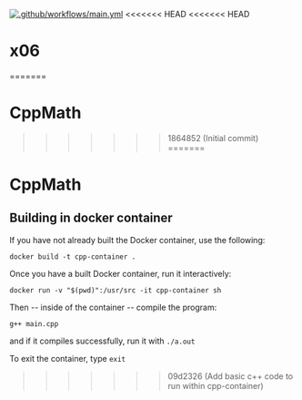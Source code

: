 [![.github/workflows/main.yml](https://github.com/LuisM2212/x06/actions/workflows/main.yml/badge.svg)](https://github.com/LuisM2212/x06/actions/workflows/main.yml)
<<<<<<< HEAD
<<<<<<< HEAD
# x06
=======
# CppMath
>>>>>>> 1864852 (Initial commit)
=======
# CppMath


## Building in docker container

If you have not already built the Docker container, use the following:

```
docker build -t cpp-container .
```

Once you have a built Docker container, run it interactively:

```
docker run -v "$(pwd)":/usr/src -it cpp-container sh
```

Then -- inside of the container -- compile the program:

```
g++ main.cpp
```

and if it compiles successfully, run it with `./a.out`

To exit the container, type `exit`
>>>>>>> 09d2326 (Add basic c++ code to run within cpp-container)